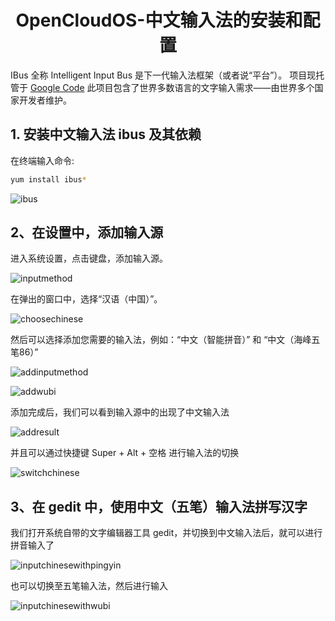 
# <center> OpenCloudOS-中文输入法的安装和配置</center>

IBus 全称 Intelligent Input Bus 是下一代输入法框架（或者说“平台”）。 项目现托管于 [Google Code](https://code.google.com/p/ibus/) 此项目包含了世界多数语言的文字输入需求——由世界多个国家开发者维护。

## 1. 安装中文输入法 ibus 及其依赖

在终端输入命令:

```bash
yum install ibus*
```

![ibus](./images/yum_install_ibus.png)

## 2、在设置中，添加输入源

进入系统设置，点击键盘，添加输入源。

![inputmethod](./images/systemsetting_keyboard_inputmethod.png)

在弹出的窗口中，选择“汉语（中国）”。

![choosechinese](./images/systemsetting_keyboard_choosechinese.png)

然后可以选择添加您需要的输入法，例如：“中文（智能拼音）” 和 “中文（海峰五笔86）”

![addinputmethod](./images/systemsetting_keyboard_addinputmethod.png)

![addwubi](./images/systemsetting_keyboard_addwubi.png)

添加完成后，我们可以看到输入源中的出现了中文输入法

![addresult](./images/systemsetting_keyboard_addresult.png)

并且可以通过快捷键 Super + Alt + 空格 进行输入法的切换

![switchchinese](./images/switchchinese.png)

## 3、在 gedit 中，使用中文（五笔）输入法拼写汉字

我们打开系统自带的文字编辑器工具 gedit，并切换到中文输入法后，就可以进行拼音输入了

![inputchinesewithpingyin](./images/inputchinesewithpingyin.png)

也可以切换至五笔输入法，然后进行输入

![inputchinesewithwubi](./images/inputchinesewithwubi.png)
